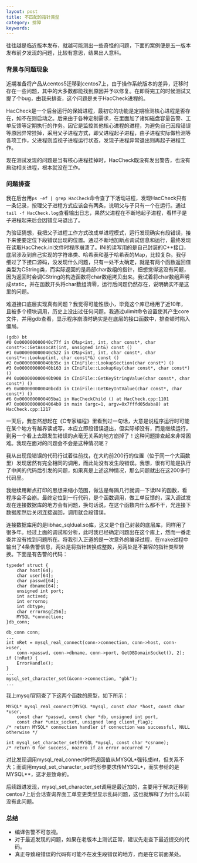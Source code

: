 ```yaml
---
layout: post
title: 不匹配的指针类型
category: 排障
keywords:
---
```


往往越是临近版本发布，就越可能测出一些奇怪的问题，下面的案例便是五一版本发布前夕发现的问题，比较有意思，结果出人意料。

### 背景与问题现象

近期准备将产品从centos5迁移到centos7上，由于操作系统版本的差异，迁移时存在一些问题，其中的大多数都能找到原因并予以修复。在即将完工的时候测试又提了个bug，由我来排查，这个问题是关于HacCheck进程的。

HacCheck是一个后台运行的保姆进程，最初它的功能是定期检测核心进程是否存在，如不在则启动之。后来由于各种定制需求，在里面加了诸如磁盘容量告警、工单反馈等定期执行的作务。因它是监控其他核心进程的进程，为避免自己因段错误等原因异常挂掉，采用父子进程方式，即父进程起子进程，由子进程实际做检测等各项工作，父进程则监视子进程运行状态，发现子进程异常退出则再起子进程工作。

现在测试发现的问题是当有核心进程挂掉时，HacCheck既没有发出警告，也没有启动相关进程，根本就没在工作。

### 问题排查

我在后台用`ps -ef | grep HacCheck`命令查了下活动进程，发现HacCheck只有一条记录，按理父子进程方式应该会有两条，说明父与子只有一个在运行。通过`tail -f HacCheck.log`查看输出日志，果然父进程在不断地起子进程，看样子是子进程起来后会因错立马退出了。

为验证猜想，我把父子进程工作方式改成单进程模式，运行发现确实有段错误，接下来便要定位下段错误出现的位置。通过不断地加断点调试信息和运行，最终发现在读取HacCheck.ini文件时程序崩溃了。INI的读写用的是自己封装的C++接口，底层涉及到自己实现的字符串类、哈希表和基于哈希表的Map，比较复杂。我仔细过了下接口源码，没发现什么问题，只有一处不太确定，就是有两个函数返回值类型为CString类，而实际返回的是局部char数组的指针，细想觉得这没有问题，因为返回时会调CString的构造函数将char数组拷贝出来。我试着将char数组声明成static，并在函数开头将char数组清零，运行后问题仍然存在，说明确实不是这里的问题。

难道接口底层实现真有问题？我觉得可能性很小，毕竟这个库已经用了近10年，且被多个模块调用，历史上没出过任何问题。我通过ulimit命令设置使其产生core文件，并用gdb查看，显示程序崩溃时确实是在底层的接口函数中，排查顿时陷入僵局。

```
(gdb) bt 
#0 0x000000000040c77f in CMap<int, int, char const*, char const*>::GetAssocAt(int, unsigned int&) const () 
#1 0x000000000040c522 in CMap<int, int, char const*, char const*>::Lookup(int, char const*&) const () 
#2 0x000000000040b35c in CIniFile::LookupSection(char const*) () 
#3 0x000000000040b163 in CIniFile::LookupKey(char const*, char const*) () 
#4 0x000000000040b908 in CIniFile::GetKeyStringValue(char const*, char const*) () 
#5 0x000000000040bcd3 in CIniFile::GetKeyIntValue(char const*, char const*) () 
#6 0x0000000000405ba1 in HacCheckChild () at HacCheck.cpp:1101 
#7 0x00000000004064b9 in main (argc=1, argv=0x7fffd05daba8) at HacCheck.cpp:1217 
```

一天后，我忽然想起在《C专家编程》里看到过一句话，大意是说程序运行时可能在某个地方有越界读或写，本应立即段错误退出，但实际却没有，而是继续运行，到另一个看上去跟发生错误的点毫无关系的地方崩掉了！这种问题排查起来非常困难。我现在面对的问题会不会是这种情况呢？

我从出现段错误的代码行试着往前找，在大约前200行的位置（位于同一个大函数里）发现居然有完全相同的调用，而此处没有发生段错误。我想，很有可能是执行了中间的代码后引发的问题，如果真是上述这种情况，那么问题就出在这200多行代码里。

我继续用断点打印的思想来缩小范围，做法是每隔几行就调一下读INI的函数，看程序会不会崩。最终定位到一行代码，是个函数调用，做工单反馈的，深入调试发现在连接数据库的地方会有问题，换句话说，在这个函数内什么都不干，光连接下数据库然后关闭连接返回，调用就会段错误。

连接数据库用的是libhac_sqldual.so库，这又是个自己封装的底层库，同样用了很多年。经过上面的调试和分析，此时我已经确定问题出在这个库上，然而一番走查并没有找到问题所在。将我引入正道的是一次意外的编译过程，在make过程中输出了4条告警信息，两处是将指针转换成整数，另两处是不兼容的指针类型转换。下面是有告警的代码：

```
typedef struct {
    char host[64];
    char user[64];
    char passwd[64];
    char dbname[64];
    unsigned int port;
    int actived;
    int errorno;
    int dbtype;
    char errormsg[256];
    MYSQL *connection;
}db_conn;

db_conn conn;
...
int nRet = mysql_real_connect(conn->connection, conn->host, conn->user,
    conn->passwd, conn->dbname, conn->port, GetDBDomainSocket(), 2);
if (!nRet) {
    ErrorHandle();
}
...
mysql_set_character_set(&conn->connection, "gbk");
...
```

我上mysql官网查了下这两个函数的原型，如下所示：

```
MYSQL* mysql_real_connect(MYSQL *mysql, const char *host, const char *user,
    const char *passwd, const char *db, unsigned int port,
    const char *unix_socket, unsigned long client_flag);
/* return MYSQL* connection handler if connection was successful, NULL otherwise */

int mysql_set_character_set(MYSQL *mysql, const char *csname);
/* return 0 for success, nozero if an error occurred */
```

对比发现调用mysql_real_connect时将返回值从MYSQL\*强转成int，但关系不大；而调用mysql_set_character_set时形参要求传MYSQL\*，而实参给的是MYSQL\*\*，这才是致命的。

后续跟进发现，mysql_set_character_set调用是最近加的，主要用于解决迁移到centos7上后会话查询界面工单变更类型显示乱码问题，这也就解释了为什么以前没有此问题。

### 总结

- 编译告警不可忽视。
- 对于最近发现的问题，如果在老版本上测试正常，建议先走查下最近提交的代码。
- 真正导致段错误的代码有可能不在发生段错误的地方，而是在它前面某处。
